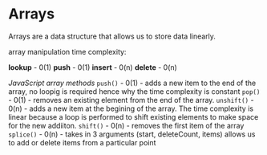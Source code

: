 # Arrays
Arrays are a data structure that allows us to store data linearly. 

array manipulation time complexity:

**lookup** - 0(1)
**push** - 0(1)
**insert** - 0(n)
**delete** - 0(n)

*JavaScript array methods*
`push()` - 0(1) - adds a new item to the end of the array, no loopig is required hence why the time complexity is constant
`pop()` - 0(1) - removes an existing element from the end of the array.
`unshift()` - 0(n) - adds a new item at the begining of the array. The time complexity is linear because a loop is performed to shift existing elements to make space for the new addiiton. 
`shift()` - 0(n) - removes the first item of the array 
`splice()` - 0(n) - takes in 3 arguments (start, deleteCount, items) allows us to add or delete items from a particular point  